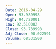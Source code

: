 ```yaml
---
Date: 2016-04-29
Open: 93.989998
High: 94.720001
Low: 92.510002
Close: 93.739998
Adj Close: 90.022591
Volume: 68531500
---
```

